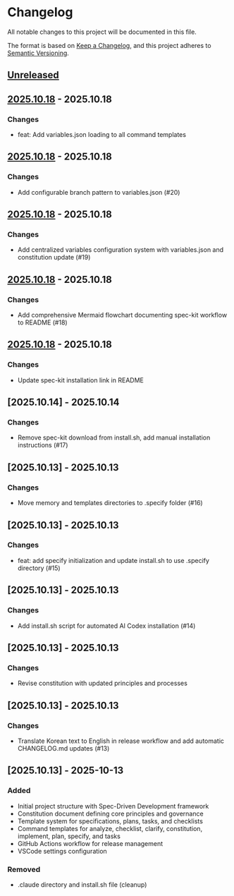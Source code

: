 # Changelog

All notable changes to this project will be documented in this file.

The format is based on [Keep a Changelog](https://keepachangelog.com/en/1.0.0/),
and this project adheres to [Semantic Versioning](https://semver.org/spec/v2.0.0.html).

## [Unreleased]

## [2025.10.18] - 2025.10.18

### Changes
- feat: Add variables.json loading to all command templates


## [2025.10.18] - 2025.10.18

### Changes
- Add configurable branch pattern to variables.json (#20)


## [2025.10.18] - 2025.10.18

### Changes
- Add centralized variables configuration system with variables.json and constitution update (#19)


## [2025.10.18] - 2025.10.18

### Changes
- Add comprehensive Mermaid flowchart documenting spec-kit workflow to README (#18)


## [2025.10.18] - 2025.10.18

### Changes
- Update spec-kit installation link in README


## [2025.10.14] - 2025.10.14

### Changes
- Remove spec-kit download from install.sh, add manual installation instructions (#17)


## [2025.10.13] - 2025.10.13

### Changes
- Move memory and templates directories to .specify folder (#16)


## [2025.10.13] - 2025.10.13

### Changes
- feat: add specify initialization and update install.sh to use .specify directory (#15)


## [2025.10.13] - 2025.10.13

### Changes
- Add install.sh script for automated AI Codex installation (#14)


## [2025.10.13] - 2025.10.13

### Changes
- Revise constitution with updated principles and processes


## [2025.10.13] - 2025.10.13

### Changes
- Translate Korean text to English in release workflow and add automatic CHANGELOG.md updates (#13)


## [2025.10.13] - 2025-10-13

### Added
- Initial project structure with Spec-Driven Development framework
- Constitution document defining core principles and governance
- Template system for specifications, plans, tasks, and checklists
- Command templates for analyze, checklist, clarify, constitution, implement, plan, specify, and tasks
- GitHub Actions workflow for release management
- VSCode settings configuration

### Removed
- .claude directory and install.sh file (cleanup)












[Unreleased]: https://github.com/swszz/ai-codex/compare/v2025.10.18-07771d1...HEAD
[2025.10.18]: https://github.com/swszz/ai-codex/releases/tag/v2025.10.18-07771d1
